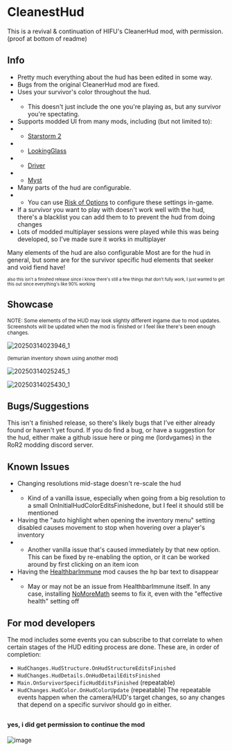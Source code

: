 # CleanestHud

This is a revival & continuation of HIFU's CleanerHud mod, with permission. (proof at bottom of readme)


## Info
- Pretty much everything about the hud has been edited in some way.
- Bugs from the original CleanerHud mod are fixed.
- Uses your survivor's color throughout the hud.
- - This doesn't just include the one you're playing as, but any survivor you're spectating.
- Supports modded UI from many mods, including (but not limited to):
- - [Starstorm 2](https://thunderstore.io/package/TeamMoonstorm/Starstorm2/)
- - [LookingGlass](https://thunderstore.io/package/DropPod/LookingGlass/)
- - [Driver](https://thunderstore.io/package/public_ParticleSystem/Driver/)
- - [Myst](https://thunderstore.io/package/JavAngle/Myst/)
- Many parts of the hud are configurable.
- - You can use [Risk of Options](https://thunderstore.io/package/Rune580/Risk_Of_Options/) to configure these settings in-game.
- If a survivor you want to play with doesn't work well with the hud, there's a blacklist you can add them to to prevent the hud from doing changes
- Lots of modded multiplayer sessions were played while this was being developed, so I've made sure it works in multiplayer

Many elements of the hud are also configurable Most are for the hud in general, but some are for the survivor specific hud elements that seeker and void fiend have!

<sub><sup>also this isn't a finished release since i know there's still a few things that don't fully work, I just wanted to get this out since everything's like 90% working</sup></sub>


## Showcase

<sub>NOTE: Some elements of the HUD may look slightly different ingame due to mod updates. Screenshots will be updated when the mod is finished or I feel like there's been enough changes.</sub>

![20250314023946_1](https://github.com/user-attachments/assets/94455d18-acc4-4d40-b41e-3a1dd132b7b8)

<sub>(lemurian inventory shown using another mod)</sub>

![20250314025245_1](https://github.com/user-attachments/assets/76f20eed-24c0-4b2d-a41e-8bb16687ef64)

![20250314025430_1](https://github.com/user-attachments/assets/1e033eb2-0d17-4006-9376-fbc0b6437be1)


## Bugs/Suggestions
This isn't a finished release, so there's likely bugs that I've either already found or haven't yet found. If you do find a bug, or have a suggestion for the hud, either make a github issue here or ping me (lordvgames) in the RoR2 modding discord server.


## Known Issues
- Changing resolutions mid-stage doesn't re-scale the hud
- - Kind of a vanilla issue, especially when going from a big resolution to a small OnInitialHudColorEditsFinishedone, but I feel it should still be mentioned
- Having the "auto highlight when opening the inventory menu" setting disabled causes movement to stop when hovering over a player's inventory
- - Another vanilla issue that's caused immediately by that new option. This can be fixed by re-enabling the option, or it can be worked around by first clicking on an item icon
- Having the [HealthbarImmune](https://thunderstore.io/c/riskofrain2/p/DestroyedClone/HealthbarImmune/) mod causes the hp bar text to disappear
- - May or may not be an issue from HealthbarImmune itself. In any case, installing [NoMoreMath](https://thunderstore.io/package/Goorakh/NoMoreMath/) seems to fix it, even with the "effective health" setting off


## For mod developers
The mod includes some events you can subscribe to that correlate to when certain stages of the HUD editing process are done. These are, in order of completion:
- `HudChanges.HudStructure.OnHudStructureEditsFinished`
- `HudChanges.HudDetails.OnHudDetailEditsFinished`
- `Main.OnSurvivorSpecificHudEditsFinished` (repeatable)
- `HudChanges.HudColor.OnHudColorUpdate` (repeatable)
The repeatable events happen when the camera/HUD's target changes, so any changes that depend on a specific survivor should go in either.


## <sub><sup>yes, i did get permission to continue the mod</sup></sub>

![image](https://github.com/user-attachments/assets/131bd210-4f3b-42ea-a0cf-ebf7ae7db98f)
